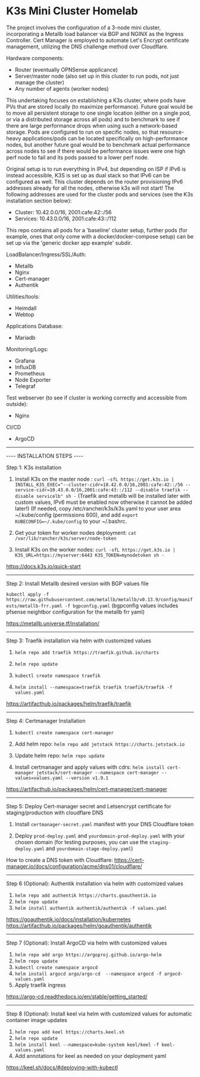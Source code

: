 # K3s Mini Cluster Homelab
The project involves the configuration of a 3-node mini cluster, incorporating a Metallb load balancer via BGP and NGINX as the Ingress Controller. Cert Manager is employed to automate Let's Encrypt certificate management, utilizing the DNS challenge method over Cloudflare.

Hardware components:

- Router (eventually OPNSense applicance)
- Server/master node (also set up in this cluster to run pods, not just manage the cluster)
- Any number of agents (worker nodes)

This undertaking focuses on establishing a K3s cluster, where pods have PVs that are stored locally (to maximize performance). Future goal would be to move all persistent storage to one single location (either on a single pod, or via a distributed storage across all pods) and to benchmark to see if there are large performance drops when using such a network-based storage. Pods are configured to run on specific nodes, so that resource-heavy applications/pods can be located specifically on high-performance nodes, but another future goal would be to benchmark actual performance across nodes to see if there would be performance issues were one high perf node to fail and its pods passed to a lower perf node.

Original setup is to run everything in IPv4, but depending on ISP if IPv6 is instead accessible, K3S is set up as dual stack so that IPv6 can be configured as well. This cluster depends on the router provisioning IPv6 addresses already for all the nodes, otherwise k3s will not start! The following addresses are used for the cluster pods and services (see the K3s installation section below):

- Cluster: 10.42.0.0/16, 2001:cafe:42::/56
- Services: 10.43.0.0/16, 2001:cafe:43::/112

This repo contains all pods for a 'baseline' cluster setup, further pods (for example, ones that only come with a docker/docker-compose setup) can be set up via the 'generic docker app example' subdir.  

LoadBalancer/Ingress/SSL/Auth:
- Metallb
- Nginx
- Cert-manager 
- Authentik

Utilities/tools:
- Heimdall 
- Webtop

Applications Database:
- Mariadb

Monitoring/Logs:
- Grafana
- InfluxDB
- Prometheus
- Node Exporter
- Telegraf

Test webserver (to see if cluster is working correctly and accessible from outside):
- Nginx

CI/CD
- ArgoCD

----------------------------

---- INSTALLATION STEPS ----

Step 1:
  K3s installation

1. Install K3s on the master node :
```curl -sfL https://get.k3s.io | INSTALL_K3S_EXEC="--cluster-cidr=10.42.0.0/16,2001:cafe:42::/56 --service-cidr=10.43.0.0/16,2001:cafe:43::/112 --disable traefik --disable servicelb" sh -```  (Traefik and metallb will be installed later with custom values, IPv6 must be enabled now otherwise it cannot be added later!)
(If needed, copy /etc/rancher/k3s/k3s.yaml to your user area ~/.kube/config (permissions 600), and add ```export KUBECONFIG=~/.kube/config``` to your ~/.bashrc.

2. Get your token for worker nodes deployment:
```cat /var/lib/rancher/k3s/server/node-token```

3. Install K3s on the worker nodes:
```curl -sfL https://get.k3s.io | K3S_URL=https://myserver:6443 K3S_TOKEN=mynodetoken sh -```

https://docs.k3s.io/quick-start

----------------------------

Step 2:
   Install Metallb desired version with BGP values file 

```kubectl apply -f https://raw.githubusercontent.com/metallb/metallb/v0.13.9/config/manifests/metallb-frr.yaml -f bgpconfig.yaml```
(bgpconfig values includes pfsense neightbor configuration for the metallb frr yaml)

https://metallb.universe.tf/installation/

----------------------------

Step 3:
   Traefik installation via helm with customized values

1. ```helm repo add traefik https://traefik.github.io/charts```

2. ```helm repo update``` 

3. ```kubectl create namespace traefik```

4. ```helm install --namespace=traefik traefik traefik/traefik -f values.yaml``` 
   
https://artifacthub.io/packages/helm/traefik/traefik

----------------------------

Step 4:
   Certmanager Installation

1. ```kubectl create namespace cert-manager```

2. Add helm repo:
```helm repo add jetstack https://charts.jetstack.io```

3. Update helm repo:
```helm repo update```

4. Install certmanager and apply values with cdrs:
```helm install cert-manager jetstack/cert-manager --namespace cert-manager --values=values.yaml --version v1.9.1```

https://artifacthub.io/packages/helm/cert-manager/cert-manager

----------------------------

Step 5:
   Deploy Cert-manager secret and Letsencrypt certificate for staging/production with cloudflare DNS
   
1. Install ```certmanager-secret.yaml``` manifest with your DNS Cloudflare token

2. Deploy  ```prod-deploy.yaml``` and ```yourdomain-prod-deploy.yaml``` with your chosen domain (for testing purposes, you can use the ```staging-deploy.yaml``` and ```yourdomain-stage-deploy.yaml```)

How to create a DNS token with Cloudflare: 
https://cert-manager.io/docs/configuration/acme/dns01/cloudflare/

----------------------------

Step 6 (Optional):
   Authentik installation via helm with customized values

1. ```helm repo add authentik https://charts.goauthentik.io```
2. ```helm repo update```
3. ```helm install authentik authentik/authentik -f values.yaml```

https://goauthentik.io/docs/installation/kubernetes
https://artifacthub.io/packages/helm/goauthentik/authentik

----------------------------

Step 7 (Optional):
   Install ArgoCD via helm with customized values
   
1. ```helm repo add argo https://argoproj.github.io/argo-helm```
2. ```helm repo update```
3. ```kubectl create namespace argocd```
4. ```helm install argocd argo/argo-cd  --namespace argocd -f argocd-values.yaml```
5. Apply traefik ingress

https://argo-cd.readthedocs.io/en/stable/getting_started/

----------------------------

Step 8 (Optional):
   Install keel via helm with customized values for automatic container image updates
   
1. ```helm repo add keel https://charts.keel.sh ```
2. ```helm repo update```
3. ```helm install keel --namespace=kube-system keel/keel -f keel-values.yaml```
4. Add annotations for keel as needed on your deployment yaml

https://keel.sh/docs/#deploying-with-kubectl
